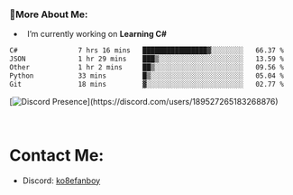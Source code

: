 ### 🧐More About Me:

- &nbsp; I’m currently working on **Learning C#**


<!--START_SECTION:waka-->

```txt
C#               7 hrs 16 mins   ████████████████▓░░░░░░░░   66.37 %
JSON             1 hr 29 mins    ███▒░░░░░░░░░░░░░░░░░░░░░   13.59 %
Other            1 hr 2 mins     ██▒░░░░░░░░░░░░░░░░░░░░░░   09.56 %
Python           33 mins         █▒░░░░░░░░░░░░░░░░░░░░░░░   05.04 %
Git              18 mins         ▓░░░░░░░░░░░░░░░░░░░░░░░░   02.77 %
```

<!--END_SECTION:waka-->

[![Discord Presence](https://lanyard-profile-readme.vercel.app/api/189527265183268876?theme=light&bg=809ecf&animated=false&hideDiscrim=true&borderRadius=30px&idleMessage=Probably%20doing%20something%20else...)](https://discord.com/users/189527265183268876)






<br>




# Contact Me:

- Discord: [ko8efanboy](https://discordapp.com/users/189527265183268876)
